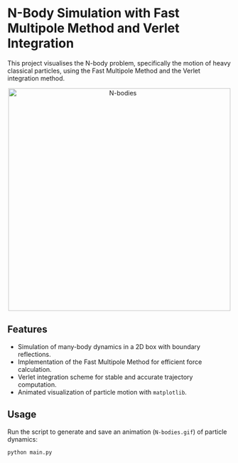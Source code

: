 # N-Body Simulation with Fast Multipole Method and Verlet Integration
This project visualises the N-body problem, specifically the motion of heavy classical particles, using the Fast Multipole Method and the Verlet integration method.

<div align="center">
    <img src="https://github.com/user-attachments/assets/3a204499-a327-429f-8021-5c97a404ce83" alt="N-bodies" width="500" />
</div>

## Features
- Simulation of many-body dynamics in a 2D box with boundary reflections.
- Implementation of the Fast Multipole Method for efficient force calculation.
- Verlet integration scheme for stable and accurate trajectory computation.
- Animated visualization of particle motion with `matplotlib`.

## Usage
Run the script to generate and save an animation (`N-bodies.gif`) of particle dynamics:

```bash
python main.py

